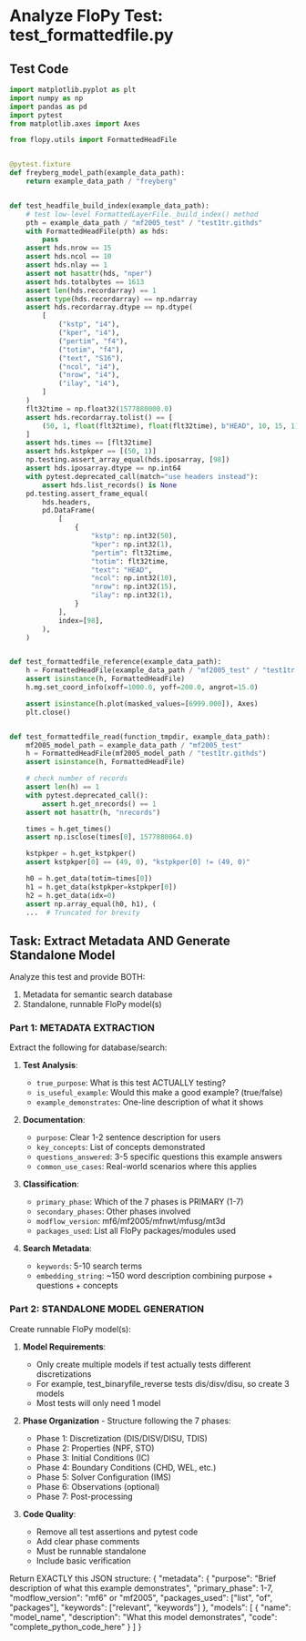 # Analyze FloPy Test: test_formattedfile.py

## Test Code
```python
import matplotlib.pyplot as plt
import numpy as np
import pandas as pd
import pytest
from matplotlib.axes import Axes

from flopy.utils import FormattedHeadFile


@pytest.fixture
def freyberg_model_path(example_data_path):
    return example_data_path / "freyberg"


def test_headfile_build_index(example_data_path):
    # test low-level FormattedLayerFile._build_index() method
    pth = example_data_path / "mf2005_test" / "test1tr.githds"
    with FormattedHeadFile(pth) as hds:
        pass
    assert hds.nrow == 15
    assert hds.ncol == 10
    assert hds.nlay == 1
    assert not hasattr(hds, "nper")
    assert hds.totalbytes == 1613
    assert len(hds.recordarray) == 1
    assert type(hds.recordarray) == np.ndarray
    assert hds.recordarray.dtype == np.dtype(
        [
            ("kstp", "i4"),
            ("kper", "i4"),
            ("pertim", "f4"),
            ("totim", "f4"),
            ("text", "S16"),
            ("ncol", "i4"),
            ("nrow", "i4"),
            ("ilay", "i4"),
        ]
    )
    flt32time = np.float32(1577880000.0)
    assert hds.recordarray.tolist() == [
        (50, 1, float(flt32time), float(flt32time), b"HEAD", 10, 15, 1)
    ]
    assert hds.times == [flt32time]
    assert hds.kstpkper == [(50, 1)]
    np.testing.assert_array_equal(hds.iposarray, [98])
    assert hds.iposarray.dtype == np.int64
    with pytest.deprecated_call(match="use headers instead"):
        assert hds.list_records() is None
    pd.testing.assert_frame_equal(
        hds.headers,
        pd.DataFrame(
            [
                {
                    "kstp": np.int32(50),
                    "kper": np.int32(1),
                    "pertim": flt32time,
                    "totim": flt32time,
                    "text": "HEAD",
                    "ncol": np.int32(10),
                    "nrow": np.int32(15),
                    "ilay": np.int32(1),
                }
            ],
            index=[98],
        ),
    )


def test_formattedfile_reference(example_data_path):
    h = FormattedHeadFile(example_data_path / "mf2005_test" / "test1tr.githds")
    assert isinstance(h, FormattedHeadFile)
    h.mg.set_coord_info(xoff=1000.0, yoff=200.0, angrot=15.0)

    assert isinstance(h.plot(masked_values=[6999.000]), Axes)
    plt.close()


def test_formattedfile_read(function_tmpdir, example_data_path):
    mf2005_model_path = example_data_path / "mf2005_test"
    h = FormattedHeadFile(mf2005_model_path / "test1tr.githds")
    assert isinstance(h, FormattedHeadFile)

    # check number of records
    assert len(h) == 1
    with pytest.deprecated_call():
        assert h.get_nrecords() == 1
    assert not hasattr(h, "nrecords")

    times = h.get_times()
    assert np.isclose(times[0], 1577880064.0)

    kstpkper = h.get_kstpkper()
    assert kstpkper[0] == (49, 0), "kstpkper[0] != (49, 0)"

    h0 = h.get_data(totim=times[0])
    h1 = h.get_data(kstpkper=kstpkper[0])
    h2 = h.get_data(idx=0)
    assert np.array_equal(h0, h1), (
    ...  # Truncated for brevity
```

## Task: Extract Metadata AND Generate Standalone Model

Analyze this test and provide BOTH:
1. Metadata for semantic search database
2. Standalone, runnable FloPy model(s)

### Part 1: METADATA EXTRACTION

Extract the following for database/search:

1. **Test Analysis**:
   - `true_purpose`: What is this test ACTUALLY testing?
   - `is_useful_example`: Would this make a good example? (true/false)
   - `example_demonstrates`: One-line description of what it shows

2. **Documentation**:
   - `purpose`: Clear 1-2 sentence description for users
   - `key_concepts`: List of concepts demonstrated
   - `questions_answered`: 3-5 specific questions this example answers
   - `common_use_cases`: Real-world scenarios where this applies

3. **Classification**:
   - `primary_phase`: Which of the 7 phases is PRIMARY (1-7)
   - `secondary_phases`: Other phases involved
   - `modflow_version`: mf6/mf2005/mfnwt/mfusg/mt3d
   - `packages_used`: List all FloPy packages/modules used

4. **Search Metadata**:
   - `keywords`: 5-10 search terms
   - `embedding_string`: ~150 word description combining purpose + questions + concepts

### Part 2: STANDALONE MODEL GENERATION

Create runnable FloPy model(s):

1. **Model Requirements**:
   - Only create multiple models if test actually tests different discretizations
   - For example, test_binaryfile_reverse tests dis/disv/disu, so create 3 models
   - Most tests will only need 1 model

2. **Phase Organization** - Structure following the 7 phases:
   - Phase 1: Discretization (DIS/DISV/DISU, TDIS)
   - Phase 2: Properties (NPF, STO)
   - Phase 3: Initial Conditions (IC)
   - Phase 4: Boundary Conditions (CHD, WEL, etc.)
   - Phase 5: Solver Configuration (IMS)
   - Phase 6: Observations (optional)
   - Phase 7: Post-processing

3. **Code Quality**:
   - Remove all test assertions and pytest code
   - Add clear phase comments
   - Must be runnable standalone
   - Include basic verification

Return EXACTLY this JSON structure:
{
  "metadata": {
    "purpose": "Brief description of what this example demonstrates",
    "primary_phase": 1-7,
    "modflow_version": "mf6" or "mf2005", 
    "packages_used": ["list", "of", "packages"],
    "keywords": ["relevant", "keywords"]
  },
  "models": [
    {
      "name": "model_name",
      "description": "What this model demonstrates", 
      "code": "complete_python_code_here"
    }
  ]
}

